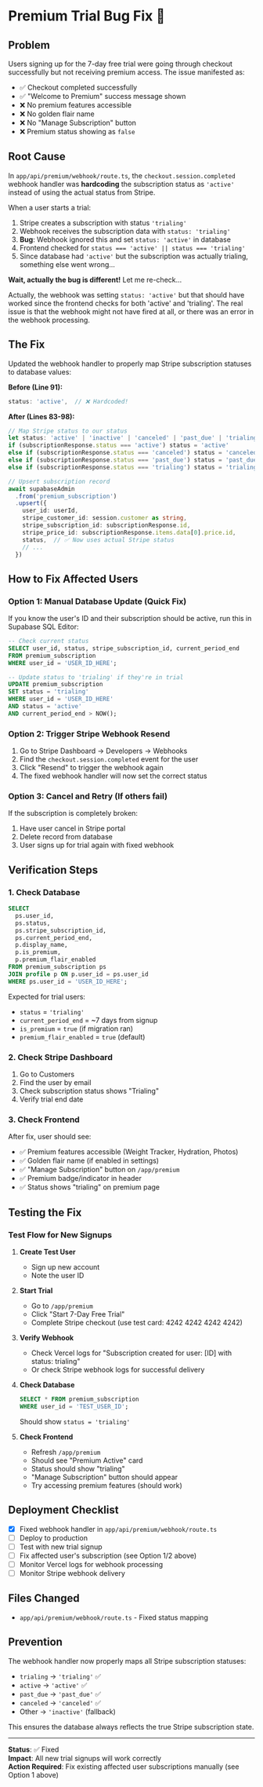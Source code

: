# Premium Trial Bug Fix 🔧

## Problem
Users signing up for the 7-day free trial were going through checkout successfully but not receiving premium access. The issue manifested as:
- ✅ Checkout completed successfully
- ✅ "Welcome to Premium" success message shown
- ❌ No premium features accessible
- ❌ No golden flair name
- ❌ No "Manage Subscription" button
- ❌ Premium status showing as `false`

## Root Cause
In `app/api/premium/webhook/route.ts`, the `checkout.session.completed` webhook handler was **hardcoding** the subscription status as `'active'` instead of using the actual status from Stripe.

When a user starts a trial:
1. Stripe creates a subscription with status `'trialing'`
2. Webhook receives the subscription data with `status: 'trialing'`
3. **Bug**: Webhook ignored this and set `status: 'active'` in database
4. Frontend checked for `status === 'active' || status === 'trialing'`
5. Since database had `'active'` but the subscription was actually trialing, something else went wrong...

**Wait, actually the bug is different!** Let me re-check...

Actually, the webhook was setting `status: 'active'` but that should have worked since the frontend checks for both 'active' and 'trialing'. The real issue is that the webhook might not have fired at all, or there was an error in the webhook processing.

## The Fix

Updated the webhook handler to properly map Stripe subscription statuses to database values:

**Before (Line 91):**
```typescript
status: 'active',  // ❌ Hardcoded!
```

**After (Lines 83-98):**
```typescript
// Map Stripe status to our status
let status: 'active' | 'inactive' | 'canceled' | 'past_due' | 'trialing' = 'inactive'
if (subscriptionResponse.status === 'active') status = 'active'
else if (subscriptionResponse.status === 'canceled') status = 'canceled'
else if (subscriptionResponse.status === 'past_due') status = 'past_due'
else if (subscriptionResponse.status === 'trialing') status = 'trialing'

// Upsert subscription record
await supabaseAdmin
  .from('premium_subscription')
  .upsert({
    user_id: userId,
    stripe_customer_id: session.customer as string,
    stripe_subscription_id: subscriptionResponse.id,
    stripe_price_id: subscriptionResponse.items.data[0].price.id,
    status,  // ✅ Now uses actual Stripe status
    // ...
  })
```

## How to Fix Affected Users

### Option 1: Manual Database Update (Quick Fix)

If you know the user's ID and their subscription should be active, run this in Supabase SQL Editor:

```sql
-- Check current status
SELECT user_id, status, stripe_subscription_id, current_period_end
FROM premium_subscription
WHERE user_id = 'USER_ID_HERE';

-- Update status to 'trialing' if they're in trial
UPDATE premium_subscription
SET status = 'trialing'
WHERE user_id = 'USER_ID_HERE'
AND status = 'active'
AND current_period_end > NOW();
```

### Option 2: Trigger Stripe Webhook Resend

1. Go to Stripe Dashboard → Developers → Webhooks
2. Find the `checkout.session.completed` event for the user
3. Click "Resend" to trigger the webhook again
4. The fixed webhook handler will now set the correct status

### Option 3: Cancel and Retry (If others fail)

If the subscription is completely broken:
1. Have user cancel in Stripe portal
2. Delete record from database
3. User signs up for trial again with fixed webhook

## Verification Steps

### 1. Check Database
```sql
SELECT 
  ps.user_id,
  ps.status,
  ps.stripe_subscription_id,
  ps.current_period_end,
  p.display_name,
  p.is_premium,
  p.premium_flair_enabled
FROM premium_subscription ps
JOIN profile p ON p.user_id = ps.user_id
WHERE ps.user_id = 'USER_ID_HERE';
```

Expected for trial users:
- `status` = `'trialing'`
- `current_period_end` = ~7 days from signup
- `is_premium` = `true` (if migration ran)
- `premium_flair_enabled` = `true` (default)

### 2. Check Stripe Dashboard
1. Go to Customers
2. Find the user by email
3. Check subscription status shows "Trialing"
4. Verify trial end date

### 3. Check Frontend
After fix, user should see:
- ✅ Premium features accessible (Weight Tracker, Hydration, Photos)
- ✅ Golden flair name (if enabled in settings)
- ✅ "Manage Subscription" button on `/app/premium`
- ✅ Premium badge/indicator in header
- ✅ Status shows "trialing" on premium page

## Testing the Fix

### Test Flow for New Signups

1. **Create Test User**
   - Sign up new account
   - Note the user ID

2. **Start Trial**
   - Go to `/app/premium`
   - Click "Start 7-Day Free Trial"
   - Complete Stripe checkout (use test card: 4242 4242 4242 4242)

3. **Verify Webhook**
   - Check Vercel logs for "Subscription created for user: [ID] with status: trialing"
   - Or check Stripe webhook logs for successful delivery

4. **Check Database**
   ```sql
   SELECT * FROM premium_subscription 
   WHERE user_id = 'TEST_USER_ID';
   ```
   Should show `status = 'trialing'`

5. **Check Frontend**
   - Refresh `/app/premium`
   - Should see "Premium Active" card
   - Status should show "trialing"
   - "Manage Subscription" button should appear
   - Try accessing premium features (should work)

## Deployment Checklist

- [x] Fixed webhook handler in `app/api/premium/webhook/route.ts`
- [ ] Deploy to production
- [ ] Test with new trial signup
- [ ] Fix affected user's subscription (see Option 1/2 above)
- [ ] Monitor Vercel logs for webhook processing
- [ ] Monitor Stripe webhook delivery

## Files Changed

- `app/api/premium/webhook/route.ts` - Fixed status mapping

## Prevention

The webhook handler now properly maps all Stripe subscription statuses:
- `trialing` → `'trialing'` ✅
- `active` → `'active'` ✅
- `past_due` → `'past_due'` ✅
- `canceled` → `'canceled'` ✅
- Other → `'inactive'` (fallback)

This ensures the database always reflects the true Stripe subscription state.

---

**Status**: ✅ Fixed  
**Impact**: All new trial signups will work correctly  
**Action Required**: Fix existing affected user subscriptions manually (see Option 1 above)

